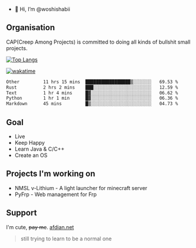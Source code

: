 - 👋 Hi, I’m @woshishabii

## Organisation

CAP(Creep Among Projects) is committed to doing all kinds of bullshit small projects.

[![Top Langs](https://github-readme-stats.vercel.app/api/top-langs/?username=woshishabii&layout=compact)](https://github.com/anuraghazra/github-readme-stats)

[![wakatime](https://wakatime.com/badge/user/34d02784-acc1-4a16-82d7-33fdb53c4ed6.svg)](https://wakatime.com/@34d02784-acc1-4a16-82d7-33fdb53c4ed6)


<!--START_SECTION:waka-->

```txt
Other         11 hrs 15 mins  █████████████████▒░░░░░░░   69.53 %
Rust          2 hrs 2 mins    ███░░░░░░░░░░░░░░░░░░░░░░   12.59 %
Text          1 hr 4 mins     █▓░░░░░░░░░░░░░░░░░░░░░░░   06.62 %
Python        1 hr 1 min      █▓░░░░░░░░░░░░░░░░░░░░░░░   06.36 %
Markdown      45 mins         █▒░░░░░░░░░░░░░░░░░░░░░░░   04.73 %
```

<!--END_SECTION:waka-->

## Goal
- Live
- Keep Happy
- Learn Java & C/C++
- Create an OS

## Projects I'm working on

- NMSL v-Lithium - A light launcher for minecraft server
- PyFrp - Web management for Frp


## Support
I'm cute, ~~pay me~~.
[afdian.net](https://afdian.net/a/woshishabi)

> still trying to learn to be a normal one

<!---
woshishabii/woshishabii is a ✨ special ✨ repository because its `README.md` (this file) appears on your GitHub profile.
You can click the Preview link to take a look at your changes.
--->
